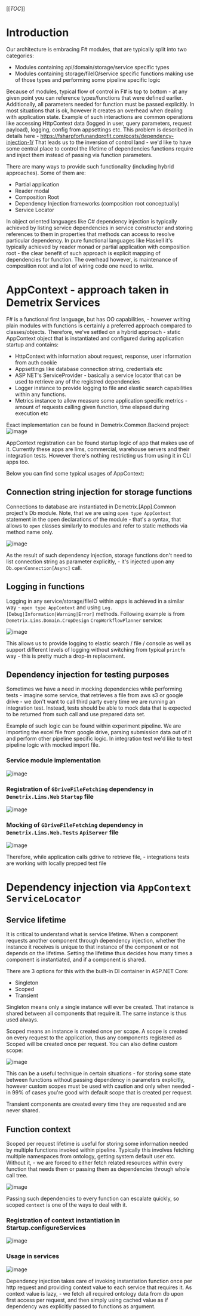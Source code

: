 [[_TOC_]]

# Introduction
Our architecture is embracing F# modules, that are typically split into two categories:
* Modules containing api/domain/storage/service specific types
* Modules containing storage/fileIO/service specific functions making use of those types and performing some pipeline specific logic

Because of modules, typical flow of control in F# is top to bottom - at any given point you can reference types/functions that were defined earlier. Additionally, all parameters needed for function must be passed explicitly. In most situations that is ok, however it creates an overhead when dealing with application state.
Example of such interactions are common operations like accessing HttpContext data (logged in user, query parameters, request payload), logging, config from appsettings etc.
This problem is described in details here - https://fsharpforfunandprofit.com/posts/dependency-injection-1/
That leads us to the inversion of control land - we'd like to have some central place to control the lifetime of dependencies functions require and inject them instead of passing via function parameters.

There are many ways to provide such functionality (including hybrid approaches). Some of them are:
* Partial application
* Reader modal
* Composition Root
* Dependency Injection frameworks (composition root conceptually)
* Service Locator

In object oriented languages like C# dependency injection is typically achieved by listing service dependencies in service constructor and storing references to them in properties that methods can access to resolve particular dependency. 
In pure functional languages like Haskell it's typically achieved by reader monad or partial application with composition root - the clear benefit of such approach is explicit mapping of dependencies for function. The overhead however, is maintenance of composition root and a lot of wiring code one need to write.

# AppContext - approach taken in Demetrix Services

F# is a functional first language, but has OO capabilities, - however writing plain modules with functions is certainly a preferred approach compared to classes/objects. Therefore, we've settled on a hybrid approach - static AppContext object that is instantiated and configured during application startup and contains:
* HttpContext with information about request, response, user information from auth cookie
* Appsettings like database connection string, credentials etc
* ASP NET's ServiceProvider - basically a service locator that can be used to retrieve any of the registred dependencies
* Logger instance to provide logging to file and elastic search capabilities within any functions.
* Metrics instance to allow measure some application specific metrics - amount of requests calling given function, time elapsed during execution etc

Exact implementation can be found in Demetrix.Common.Backend project:
![image](uploads/4fdfafbfcf95e725f1d91c744d712f4e/image.png)

AppContext registration can be found startup logic of app that makes use of it. Currently these apps are lims, commercial, warehouse servers and their integration tests. However there's nothing restricting us from using it in CLI apps too.

Below you can find some typical usages of AppContext:

## Connection string injection for storage functions

Connections to database are instantiated in Demetrix.[App].Common project's Db module. Note, that we are using ```open type AppContext``` statement in the open declarations of the module - that's a syntax, that allows to `open` classes similarly to modules and refer to static methods via method name only.

![image](uploads/a0d6d40be1fc8918a55504cece5d0ba7/image.png)

As the result of such dependency injection, storage functions don't need to list connection string as parameter explicitly, - it's injected upon any `Db.openConnection[Async]` call.

## Logging in functions

Logging in any service/storage/fileIO within apps is achieved in a similar way - `open type AppContext` and using `Log.[Debug|Information|Warning|Error]` methods. Following example is from `Demetrix.Lims.Domain.CropDesign` `CropWorkflowPlanner` service:

![image](uploads/073df7562d57ea150b63b6427a2ffd8a/image.png)

This allows us to provide logging to elastic search / file / console as well as support different levels of logging without switching from typical `printfn` way - this is pretty much a drop-in replacement.

## Dependency injection for testing purposes

Sometimes we have a need in mocking dependencies while performing tests - imagine some service, that retrieves a file from aws s3 or google drive - we don't want to call third party every time we are running an integration test. Instead, tests should be able to mock data that is expected to be returned from such call and use prepared data set.

Example of such logic can be found within experiment pipeline. We are importing the excel file from google drive, parsing submission data out of it and perform other pipeline specific logic. In integration test we'd like to test pipeline logic with mocked import file.

### Service module implementation

![image](uploads/b63eeb7ad6fa2f63f823e8ea2d531ea2/image.png)

### Registration of `GDriveFileFetching` dependency in `Demetrix.Lims.Web` `Startup` file

![image](uploads/30f5980b03ce50116b270f381c5ae3de/image.png)

### Mocking of `GDriveFileFetching` dependency in `Demetrix.Lims.Web.Tests` `ApiServer` file

![image](uploads/278670dc41bceb8c11c332a5f7a55790/image.png)

Therefore, while application calls gdrive to retrieve file, - integrations tests are working with locally prepped test file

# Dependency injection via `AppContext` `ServiceLocator`

## Service lifetime

It is critical to understand what is service lifetime. When a component requests another component through dependency injection, whether the instance it receives is unique to that instance of the component or not depends on the lifetime. Setting the lifetime thus decides how many times a component is instantiated, and if a component is shared.

There are 3 options for this with the built-in DI container in ASP.NET Core:
* Singleton
* Scoped
* Transient

Singleton means only a single instance will ever be created. That instance is shared between all components that require it. The same instance is thus used always.

Scoped means an instance is created once per scope. A scope is created on every request to the application, thus any components registered as Scoped will be created once per request. You can also define custom scope:

![image](uploads/b41f69f5a9130e3fc5312698b6699553/image.png)

This can be a useful technique in certain situations - for storing some state between functions without passing dependency in parameters explicitly, however custom scopes must be used with caution and only when needed - in 99% of cases you're good with default scope that is created per request.

Transient components are created every time they are requested and are never shared.

## Function context

Scoped per request lifetime is useful for storing some information needed by multiple functions invoked within pipeline. Typically this involves fetching multiple namespaces from ontology, getting system default user etc. Without it, - we are forced to either fetch related resources within every function that needs them or passing them as dependencies through whole call tree.

![image](uploads/d9324ec40dee51f4ad0ba1452f2a78c2/image.png)

Passing such dependencies to every function can escalate quickly, so scoped `context` is one of the ways to deal with it.

### Registration of context instantiation in Startup.configureServices

![image](uploads/3564849e1420effa777d5558e0652745/image.png)

### Usage in services

![image](uploads/7fa16e63ad30e5b26f43156601730639/image.png)

Dependency injection takes care of invoking instantiation function once per http request and providing context value to each service that requires it. As context value is lazy, - we fetch all required ontology data from db upon first access per request, and then simply using cached value as if dependency was explicitly passed to functions as argument.